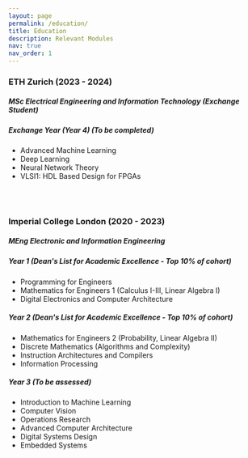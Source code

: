 ```yaml
---
layout: page
permalink: /education/
title: Education
description: Relevant Modules
nav: true
nav_order: 1
---
```


### ETH Zurich (2023 - 2024)

##### *MSc Electrical Engineering and Information Technology (Exchange Student)*  

##### Exchange Year (Year 4) (To be completed)
- Advanced Machine Learning
- Deep Learning
- Neural Network Theory
- VLSI1: HDL Based Design for FPGAs  
  
<br/><br/>

### Imperial College London (2020 - 2023)

##### *MEng Electronic and Information Engineering*  

##### Year 1 (Dean's List for Academic Excellence - Top 10% of cohort)
- Programming for Engineers
- Mathematics for Engineers 1 (Calculus I-III, Linear Algebra I)
- Digital Electronics and Computer Architecture

##### Year 2 (Dean's List for Academic Excellence - Top 10% of cohort)
- Mathematics for Engineers 2 (Probability, Linear Algebra II)
- Discrete Mathematics (Algorithms and Complexity)
- Instruction Architectures and Compilers
- Information Processing

##### Year 3 (To be assessed)
- Introduction to Machine Learning
- Computer Vision
- Operations Research
- Advanced Computer Architecture
- Digital Systems Design
- Embedded Systems
